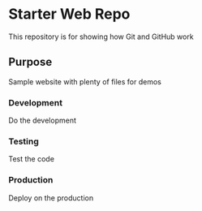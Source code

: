 # Starter Web Repo

This repository is for showing how Git and GitHub work

## Purpose

Sample website with plenty of files for demos

### Development

Do the development

### Testing
Test the code

### Production
Deploy on the production
 
 